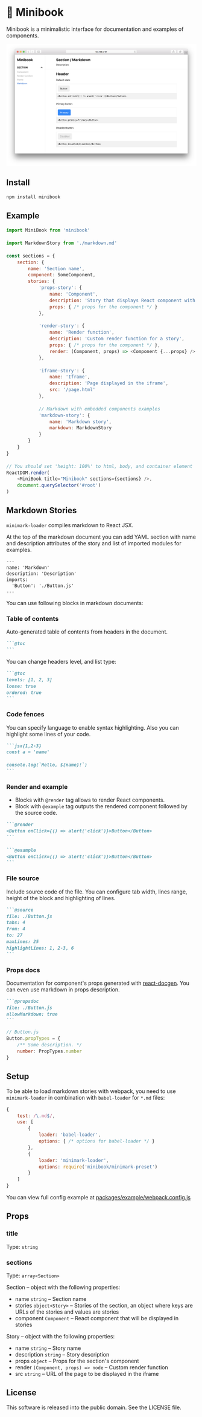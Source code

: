 # :orange_book: Minibook

Minibook is a minimalistic interface for documentation and examples of components.

![screenshot](screenshot.png)

## Install

```
npm install minibook
```

## Example

```js
import MiniBook from 'minibook'

import MarkdownStory from './markdown.md'

const sections = {
    section: {
        name: 'Section name',
        component: SomeComponent,
        stories: {
            'props-story': {
                name: 'Component',
                description: 'Story that displays React component with some props',
                props: { /* props for the component */ }
            },

            'render-story': {
                name: 'Render function',
                description: 'Custom render function for a story',
                props: { /* props for the component */ },
                render: (Component, props) => <Component {...props} />
            },

            'iframe-story': {
                name: 'Iframe',
                description: 'Page displayed in the iframe',
                src: '/page.html'
            },

            // Markdown with embedded components examples
            'markdown-story': {
                name: 'Markdown story',
                markdown: MarkdownStory
            }
        }
    }
}

// You should set 'height: 100%' to html, body, and container element
ReactDOM.render(
    <MiniBook title="Minibook" sections={sections} />,
    document.querySelector('#root')
)
```

## Markdown Stories

`minimark-loader` compiles markdown to React JSX.

At the top of the markdown document you can add YAML section 
with name and description attributes of the story and 
list of imported modules for examples.

```
---
name: 'Markdown'
description: 'Description'
imports:
  'Button': './Button.js'
---
```

You can use following blocks in markdown documents:

### Table of contents

Auto-generated table of contents from headers in the document.

````md
```@toc
```
````

You can change headers level, and list type:

````md
```@toc
levels: [1, 2, 3]
loose: true
ordered: true
```
````

### Code fences

You can specify language to enable syntax highlighting.
Also you can highlight some lines of your code.

````md
```jsx{1,2-3}
const a = 'name'

console.log(`Hello, ${name}!`)
```
````

### Render and example

- Blocks with `@render` tag allows to render React components.
- Block with `@example` tag outputs the rendered component followed
by the source code.


````md
```@render
<Button onClick={() => alert('click')}>Button</Button>
```

```@example
<Button onClick={() => alert('click')}>Button</Button>
```
````

### File source

Include source code of the file.
You can configure tab width, lines range, height of the block and
highlighting of lines.

````md
```@source
file: ./Button.js
tabs: 4
from: 4
to: 27
maxLines: 25
highlightLines: 1, 2-3, 6
```
````

### Props docs

Documentation for component's props generated with
[react-docgen](https://github.com/reactjs/react-docgen).
You can even use markdown in props description.

````md
```@propsdoc
file: ./Button.js
allowMarkdown: true
```
````

```js
// Button.js
Button.propTypes = {
    /** Some description. */
    number: PropTypes.number
}
```

## Setup

To be able to load markdown stories with webpack, you need to use
`minimark-loader` in combination with `babel-loader` for `*.md` files:

```js
{
    test: /\.md$/,
    use: [
        {
            loader: 'babel-loader',
            options: { /* options for babel-loader */ }
        },
        {
            loader: 'minimark-loader',
            options: require('minibook/minimark-preset')
        }
    ]
}
```

You can view full config example at
[packages/example/webpack.config.js](https://github.com/sunflowerdeath/minibook/blob/master/packages/minibook-example/webpack.config.js)

## Props

### title
Type: `string`

### sections
Type: `array<Section>`

Section – object with the following properties:

- name `string` – Section name
- stories `object<Story>` – Stories of the section, an object where keys are
URLs of the stories and values are stories
- component `Component` – React component that will be displayed in stories

Story – object with the following properties:

- name `string` – Story name
- description `string` – Story description
- props `object` – Props for the section's component
- render `(Component, props) => node` – Custom render function
- src `string` – URL of the page to be displayed in the iframe

## License

This software is released into the public domain. See the LICENSE file.
